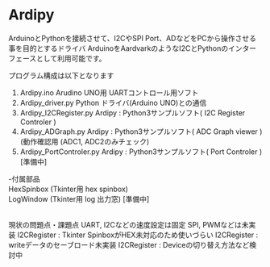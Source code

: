 # Ardipy
ArduinoとPythonを接続させて、I2CやSPI Port、ADなどをPCから操作させる事を目的とするドライバ
ArduinoをAardvarkのようなI2CとPythonのインターフェースとして利用可能です。

プログラム構成は以下となります
1. Ardipy.ino        Arudino UNO用 UARTコントロール用ソフト
2. Ardipy_driver.py  Python ドライバ(Arduino UNO)との通信
3. Ardipy_I2CRegister.py   Ardipy : Python3サンプルソフト( I2C Register Controler ) 
4. Ardipy_ADGraph.py       Ardipy : Python3サンプルソフト( ADC Graph viewer )  (動作確認用 (ADC1, ADC2のみチェック)
5. Ardipy_PortControler.py Ardipy : Python3サンプルソフト( Port Controler )  [準備中]

-付属部品 <BR>
HexSpinbox (Tkinter用 hex spinbox) <BR>
LogWindow  (Tkinter用 log 出力窓) [準備中]<BR>
<BR>
  
現状の問題点・課題点
UART, I2Cなどの速度設定は固定
SPI, PWMなどは未実装
I2CRegister : Tkinter SpinboxがHEX未対応のため使いづらい
I2CRegister : writeデータのセーブロード未実装
I2CRegister : Deviceの切り替え方法など検討中
